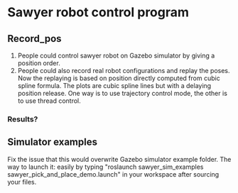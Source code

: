 # Sawyer robot control program
## Record_pos
 1. People could control sawyer robot on Gazebo simulator by giving a position order.
 2. People could also record real robot configurations and replay the poses.
 Now the replaying is based on position directly computed from cubic spline formula. The plots are cubic spline lines but with a delaying position release. One way is to use trajectory control mode, the other is to use thread control.
### Results?
## Simulator examples
 Fix the issue that this would overwrite Gazebo simulator example folder.
 The way to launch it: easily by typing "roslaunch sawyer_sim_examples sawyer_pick_and_place_demo.launch" in your workspace after sourcing your files.
